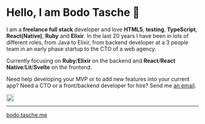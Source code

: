 # Hello, I am Bodo Tasche 👋

I am a **freelance full stack** developer and love **HTML5**, **testing**, **TypeScript**, **React(Native)**, **Ruby** and **Elixir**. In the last 20 years I have been in lots of different roles, from Java to Elixir, from backend developer at a 3 people team in an early phase startup to the CTO of a web agency.

Currently focusing on **Ruby**/**Elixir** on the backend and **React**/**React Native**/**Lit**/**Svelte** on the frontend.

Need help developing your MVP or to add new features into your current app? Need a CTO or a front/backend developer for hire? Send me [an email](mailto:bodo@tasche.me).

<a href="https://mastodon.social/@bitboxer">
  <img align="left" alt="Bodo Tasche's twitter" width="20px" src="https://simpleicons.now.sh/mastodon/495f7e" />
</a>
<br/>

---

[bodo.tasche.me](https://bodo.tasche.me)
